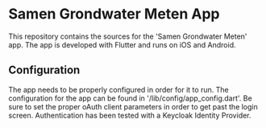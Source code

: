 # Samen Grondwater Meten App

This repository contains the sources for the 'Samen Grondwater Meten' app. The app is developed with Flutter and runs on iOS and Android.

## Configuration

The app needs to be properly configured in order for it to run. The configuration for the app can be found in '/lib/config/app_config.dart'.
Be sure to set the proper oAuth client parameters in order to get past the login screen. Authentication has been tested with a Keycloak
Identity Provider.  
